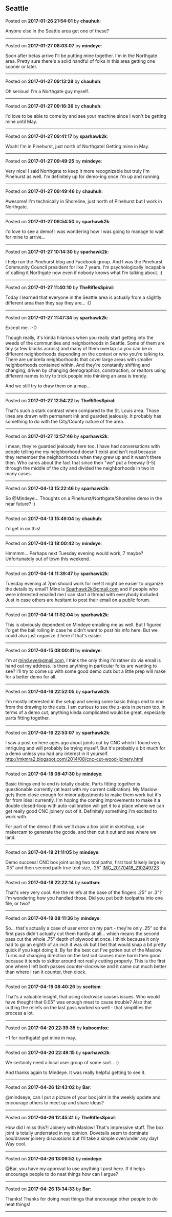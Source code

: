 ## Seattle
Posted on **2017-01-26 21:54:01** by **chauhuh**:

Anyone else in the Seattle area get one of these?

---

Posted on **2017-01-27 08:03:07** by **mindeye**:

Soon after betas arrive I'll be putting mine together. I'm in the Northgate area. Pretty sure there's a solid handful of folks in this area getting one sooner or later.

---

Posted on **2017-01-27 09:13:28** by **chauhuh**:

Oh serious! I'm a Northgate guy myself.

---

Posted on **2017-01-27 09:16:36** by **chauhuh**:

I'd love to be able to come by and see your machine since I won't be getting mine until May.

---

Posted on **2017-01-27 09:41:17** by **sparhawk2k**:

Woah! I'm in Pinehurst, just north of Northgate! Getting mine in May.

---

Posted on **2017-01-27 09:49:25** by **mindeye**:

Very nice! I said Northgate to keep it more recognizable but truly I'm Pinehurst as well. I'm definitely up for demo-ing once I'm up and running.

---

Posted on **2017-01-27 09:49:46** by **chauhuh**:

Awesome! I'm technically in Shoreline, just north of Pinehurst but I work in Northgate.

---

Posted on **2017-01-27 09:54:50** by **sparhawk2k**:

I'd love to see a demo! I was wondering how I was going to manage to wait for mine to arrive...

---

Posted on **2017-01-27 10:14:30** by **sparhawk2k**:

I help run the Pinehurst blog and Facebook group. And I was the Pinehurst Community Council president for like 7 years. I'm psychologically incapable of calling it Northgate now even if nobody knows what I'm talking about. :)

---

Posted on **2017-01-27 11:40:10** by **TheRiflesSpiral**:

Today I learned that everyone in the Seattle area is actually from a slightly different area than they say they are... :D

---

Posted on **2017-01-27 11:47:34** by **sparhawk2k**:

Except me. :-D



Though really, it's kinda hilarious when you really start getting into the weeds of the communities and neighborhoods in Seattle. Some of them are tiny (a few blocks across) and many of them overlap so you can be in different neighborhoods depending on the context or who you're talking to. There are umbrella neighborhoods that cover large areas with smaller neighborhoods contained within. And they're constantly shifting and changing, driven by changing demographics, construction, or realtors using different names to try to trick people into thinking an area is trendy.



And we still try to draw them on a map...

---

Posted on **2017-01-27 12:54:22** by **TheRiflesSpiral**:

That's such a stark contrast when compared to the St. Louis area. Those lines are drawn with permanent ink and guarded jealously. It probably has something to do with the City/County nature of the area.

---

Posted on **2017-01-27 12:57:46** by **sparhawk2k**:

I mean, they're guarded jealously here too. I have had conversations with people telling me my neighborhood doesn't exist and isn't real because they remember the neighborhoods when they grew up and it wasn't there then. Who cares about the fact that since then "we" put a freeway (I-5) through the middle of the city and divided the neighborhoods in two in many cases.

---

Posted on **2017-04-13 15:22:46** by **sparhawk2k**:

So @Mindeye... Thoughts on a Pinehurst/Northgate/Shoreline demo in the near future? :)

---

Posted on **2017-04-13 15:49:04** by **chauhuh**:

I'd get in on this!

---

Posted on **2017-04-13 18:00:42** by **mindeye**:

Hmmmm... Perhaps next Tuesday evening would work, 7 maybe? Unfortunately out of town this weekend.

---

Posted on **2017-04-14 11:39:47** by **sparhawk2k**:

Tuesday evening at 7pm should work for me! It might be easier to organize the details by email? Mine is Sparhawk2k@gmail.com and if people who were interested emailed me I can start a thread with everybody included. Just in case others are hesitant to post their email on a public forum.

---

Posted on **2017-04-14 11:52:04** by **sparhawk2k**:

This is obviously dependent on Mindeye emailing me as well. But I figured I'd get the ball rolling in case he didn't want to post his info here. But we could also just organize it here if that's easier.

---

Posted on **2017-04-15 08:00:41** by **mindeye**:

I'm at mind.eye@gmail.com, I think the only thing I'd rather do via email is hand out my address. Is there anything in particular folks are wanting to see? I'll try to come up with some good demo cuts but a little prep will make for a better demo for all.

---

Posted on **2017-04-16 22:52:05** by **sparhawk2k**:

I'm mostly interested in the setup and seeing some basic things end to end from the drawing to the cuts. I am curious to see the z-axis in person too. In terms of a demo cut, anything kinda complicated would be great, especially parts fitting together.

---

Posted on **2017-04-16 22:53:07** by **sparhawk2k**:

I saw a post on here ages ago about joints cut by CNC which I found very intriguing and will probably be trying myself. But it's probably a bit much for a demo unless you had any interest in it yourself. http://mkmra2.blogspot.com/2014/08/cnc-cut-wood-joinery.html

---

Posted on **2017-04-18 08:47:30** by **mindeye**:

Basic things end to end is totally doable. Parts fitting together is questionable currently (at least with my current calibration). My Maslow gets them close enough for minor adjustments to make them work but it's far from ideal currently. I'm hoping the coming improvements to make it a double closed-loop with auto-calibration will get it to a place where we can get really good CNC joinery out of it. Definitely something I'm excited to work with.



For part of the demo I think we'll draw a box joint in sketchup, use makercam to generate the gcode, and then cut it out and see where we land.

---

Posted on **2017-04-18 21:11:05** by **mindeye**:

Demo success! CNC box joint using two tool paths, first tool falsely large by .05" and then second path true tool size, .25" [IMG_20170418_210249723](../../images/yU/ZZ/yUZZ_img_20170418_210249723.jpg.jpg)

---

Posted on **2017-04-18 22:22:14** by **scottsm**:

That's very very cool. Are the reliefs at the base of the fingers .25" or .3"? I'm wondering how you handled those. Did you put both toolpaths into one file, or two?

---

Posted on **2017-04-19 08:11:36** by **mindeye**:

So... that's actually a case of user error on my part - they're only .25" so the first pass didn't actually cut them hardly at all... which means the second pass cut the whole .75" depth of plywood at once. I think because it only had to go an eighth of an inch it was ok but I bet that would snap a bit pretty quick if you kept doing it. By far the best cut I've gotten out of the Maslow. Turns out changing direction on the last cut causes more harm then good because it tends to skitter around not really cutting properly. This is the first one where I left both passes counter-clockwise and it came out much better than where I ran it counter, then clock.

---

Posted on **2017-04-19 08:40:26** by **scottsm**:

That's a valuable insight, that using clockwise causes issues. Who would have thought that 0.05" was enough meat to cause trouble? Also that cutting the reliefs on the last pass worked so well - that simplifies the process a lot.

---

Posted on **2017-04-20 22:39:35** by **kaboomfox**:

+1 for northgate! get mine in may.

---

Posted on **2017-04-20 22:49:15** by **sparhawk2k**:

We certainly need a local user group of some sort... :)



And thanks again to Mindeye. It was really helpful getting to see it.

---

Posted on **2017-04-26 12:43:02** by **Bar**:

@mindseye, can I put a picture of your box joint in the weekly update and encourage others to meet up and share ideas?

---

Posted on **2017-04-26 12:45:41** by **TheRiflesSpiral**:

How did I miss this?! Joinery with Maslow! That's impressive stuff. The box joint is totally underrated in my opinion. Dovetails seem to dominate box/drawer joinery discussions but I'll take a simple over/under any day! Way cool.

---

Posted on **2017-04-26 13:09:52** by **mindeye**:

@Bar, you have my approval to use anything I post here. If it helps encourage people to do neat things how can I argue?

---

Posted on **2017-04-26 13:34:33** by **Bar**:

Thanks! Thanks for doing neat things that encourage other people to do neat things!

---

